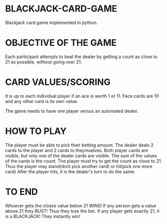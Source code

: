 # BLACKJACK-CARD-GAME
Blackjack card game implemented in python.

# OBJECTIVE OF THE GAME
Each participant attempts to beat the dealer by getting a count as close to 21 as possible, without going over 21.

# CARD VALUES/SCORING
It is up to each individual player if an ace is worth 1 or 11. Face cards are 10 and any other card is its own value.

The game needs to have one player versus an automated dealer.

# HOW TO PLAY
The player must be able to pick their betting amount.
The dealer deals 2 cards to the player and 2 cards to theymselves.
Both player cards are visible, but only one of the dealer cards are visible.
The sum of the values of the cards is the count.
The player must try to get the count as close to 21.
Thus the player may stand(dont pick another card) or hit(pick one more card)
After the player hits, it is the dealer's turn to do the same.

# TO END
Whoever gets the closes value below 21 WINS!
If any person gets a value above 21 they BUST! Thus they lose the bet.
If any player gets exactly 21, it is a BLACKJACK! They instantly win!
